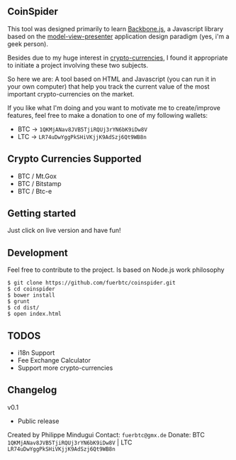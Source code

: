 ## CoinSpider

This tool was designed primarily to learn [Backbone.js](http://backbonejs.org/),
a Javascript library based on the [model-view-presenter](http://en.wikipedia.org/wiki/Model%E2%80%93view%E2%80%93presenter)
application design paradigm (yes, i'm a geek person).

Besides due to my huge interest in [crypto-currencies](http://coinmarketcap.com/), I found it appropriate
to initiate a project involving these two subjects.

So here we are: A tool based on HTML and Javascript (you can run it in your own computer)
that help you track the current value of the most important crypto-currencies on the market.

If you like what I'm doing and you want to motivate me to create/improve features,
feel free to make a donation to one of my following wallets:

* BTC -> `1QKMjANav8JVB5TjiRQUj3rYN6bK9iDw8V`
* LTC -> `LR74uDwYggPkSHiVKjjK9AdSzj6Qt9WB8n`

## Crypto Currencies Supported

* BTC / Mt.Gox
* BTC / Bitstamp
* BTC / Btc-e

## Getting started

Just click on live version and have fun!

## Development

Feel free to contribute to the project. Is based on Node.js work philosophy

    $ git clone https://github.com/fuerbtc/coinspider.git
    $ cd coinspider
    $ bower install
    $ grunt
    $ cd dist/
    $ open index.html

## TODOS

- i18n Support
- Fee Exchange Calculator
- Support more crypto-currencies

## Changelog

v0.1
- Public release

Created by Philippe Mindugui
Contact: `fuerbtc@gmx.de`
Donate: BTC `1QKMjANav8JVB5TjiRQUj3rYN6bK9iDw8V` | LTC `LR74uDwYggPkSHiVKjjK9AdSzj6Qt9WB8n`